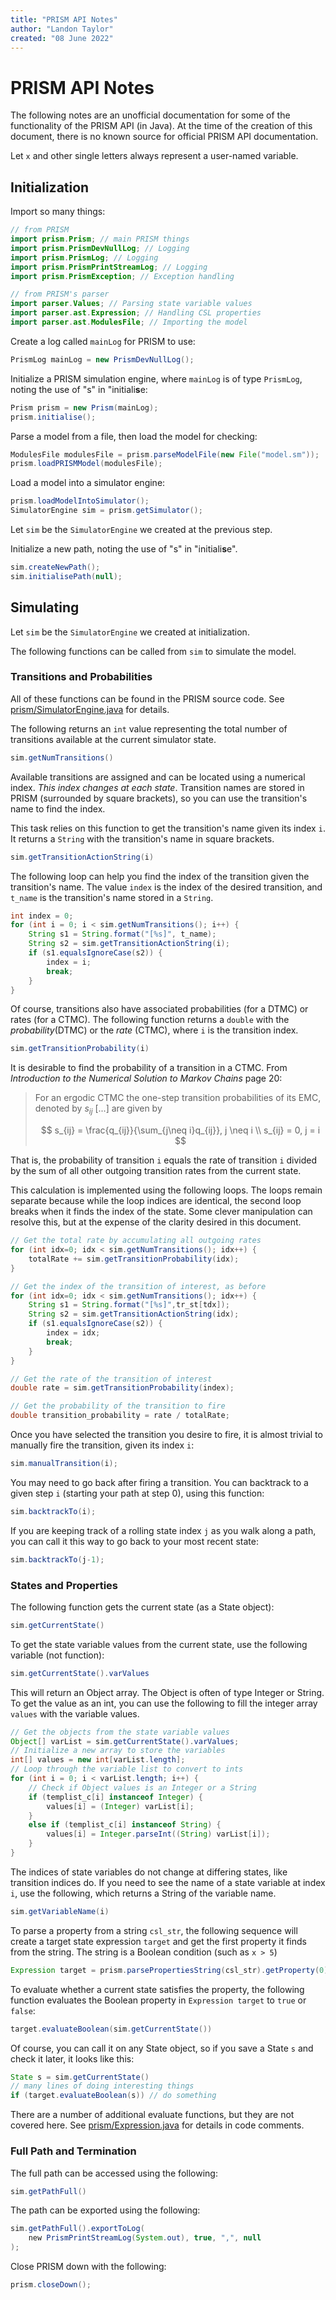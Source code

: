 ```yaml
---
title: "PRISM API Notes"
author: "Landon Taylor"
created: "08 June 2022"
---
```


# PRISM API Notes

The following notes are an unofficial documentation for some of the functionality of the PRISM API (in Java). At the time of the creation of this document, there is no known source for official PRISM API documentation.

Let `x` and other single letters always represent a user-named variable.

## Initialization

Import so many things:

```java
// from PRISM
import prism.Prism; // main PRISM things
import prism.PrismDevNullLog; // Logging
import prism.PrismLog; // Logging
import prism.PrismPrintStreamLog; // Logging
import prism.PrismException; // Exception handling

// from PRISM's parser
import parser.Values; // Parsing state variable values
import parser.ast.Expression; // Handling CSL properties
import parser.ast.ModulesFile; // Importing the model
```

Create a log called `mainLog` for PRISM to use:

```java
PrismLog mainLog = new PrismDevNullLog();
```

Initialize a PRISM simulation engine, where `mainLog` is of type `PrismLog`, noting the use of "s" in "initiali**s**e:

```java
Prism prism = new Prism(mainLog);
prism.initialise();
```

Parse a model from a file, then load the model for checking:

```java
ModulesFile modulesFile = prism.parseModelFile(new File("model.sm"));
prism.loadPRISMModel(modulesFile);
```

Load a model into a simulator engine:

```java
prism.loadModelIntoSimulator();
SimulatorEngine sim = prism.getSimulator();
```

Let `sim` be the `SimulatorEngine` we created at the previous step.

Initialize a new path, noting the use of "s" in "initiali**s**e".

```java
sim.createNewPath();
sim.initialisePath(null);
```

## Simulating

Let `sim` be the `SimulatorEngine` we created at initialization.

The following functions can be called from `sim` to simulate the model.

### Transitions and Probabilities

All of these functions can be found in the PRISM source code. See [prism/SimulatorEngine.java](https://github.com/prismmodelchecker/prism/blob/4fcd9756fe338f6f8cc1189a4e0c2ee2edb561bd/prism/src/simulator/SimulatorEngine.java#L1093) for details.

The following returns an `int` value representing the total number of transitions available at the current simulator state. 

```java
sim.getNumTransitions()
```

Available transitions are assigned and can be located using a numerical index. *This index changes at each state*. Transition names are stored in PRISM (surrounded by square brackets), so you can use the transition's name to find the index.

This task relies on this function to get the transition's name given its index `i`. It returns a `String` with the transition's name in square brackets.

```java
sim.getTransitionActionString(i)
```

The following loop can help you find the index of the transition given the transition's name. The value `index` is the index of the desired transition, and `t_name` is the transition's name stored in a `String`.

```java
int index = 0;
for (int i = 0; i < sim.getNumTransitions(); i++) {
    String s1 = String.format("[%s]", t_name);
    String s2 = sim.getTransitionActionString(i);
    if (s1.equalsIgnoreCase(s2)) {
        index = i;
        break;
    }
}
```

Of course, transitions also have associated probabilities (for a DTMC) or rates (for a CTMC). The following function returns a `double` with the *probability*(DTMC) or the *rate* (CTMC), where `i` is the transition index.

```java
sim.getTransitionProbability(i)
```

It is desirable to find the probability of a transition in a CTMC. From *Introduction to the Numerical Solution to Markov Chains* page 20:

> For an ergodic CTMC the one-step transition probabilities of its EMC, denoted by $s_{ij}$ [...] are given by
> 
> $$
> s_{ij} = \frac{q_{ij}}{\sum_{j\neq i}q_{ij}}, j \neq i \\
s_{ij} = 0, j = i
> $$

That is, the probability of transition `i` equals the rate of transition `i` divided by the sum of all other outgoing transition rates from the current state.

This calculation is implemented using the following loops. The loops remain separate because while the loop indices are identical, the second loop breaks when it finds the index of the state. Some clever manipulation can resolve this, but at the expense of the clarity desired in this document.

```java
// Get the total rate by accumulating all outgoing rates
for (int idx=0; idx < sim.getNumTransitions(); idx++) {
    totalRate += sim.getTransitionProbability(idx);
} 

// Get the index of the transition of interest, as before
for (int idx=0; idx < sim.getNumTransitions(); idx++) {
    String s1 = String.format("[%s]",tr_st[tdx]);
    String s2 = sim.getTransitionActionString(idx);
    if (s1.equalsIgnoreCase(s2)) {
        index = idx;
        break;
    }
}

// Get the rate of the transition of interest
double rate = sim.getTransitionProbability(index);

// Get the probability of the transition to fire
double transition_probability = rate / totalRate;
```

Once you have selected the transition you desire to fire, it is almost trivial to manually fire the transition, given its index `i`:

```java
sim.manualTransition(i);
```

You may need to go back after firing a transition. You can backtrack to a given step `i` (starting your path at step 0), using this function:

```java
sim.backtrackTo(i);
```

If you are keeping track of a rolling state index `j` as you walk along a path, you can call it this way to go back to your most recent state:

```java
sim.backtrackTo(j-1);
```

### States and Properties

The following function gets the current state (as a State object):

```java
sim.getCurrentState()
```

To get the state variable values from the current state, use the following variable (not function):

```java
sim.getCurrentState().varValues
```

This will return an Object array. The Object is often of type Integer or String. To get the value as an int, you can use the following to fill the integer array `values` with the variable values.

```java
// Get the objects from the state variable values
Object[] varList = sim.getCurrentState().varValues;
// Initialize a new array to store the variables
int[] values = new int[varList.length];
// Loop through the variable list to convert to ints
for (int i = 0; i < varList.length; i++) {
    // Check if Object values is an Integer or a String
    if (templist_c[i] instanceof Integer) {
        values[i] = (Integer) varList[i];
    }
    else if (templist_c[i] instanceof String) {
        values[i] = Integer.parseInt((String) varList[i]);
    }
}
```

The indices of state variables do not change at differing states, like transition indices do. If you need to see the name of a state variable at index `i`, use the following, which returns a String of the variable name.

```java
sim.getVariableName(i)
```

To parse a property from a string `csl_str`, the following sequence will create a target state expression `target` and get the first property it finds from the string. The string is a Boolean condition (such as `x > 5`)

```java
Expression target = prism.parsePropertiesString(csl_str).getProperty(0);
```

To evaluate whether a current state satisfies the property, the following function evaluates the Boolean property in `Expression target` to `true` or `false`:

```java
target.evaluateBoolean(sim.getCurrentState())
```

Of course, you can call it on any State object, so if you save a State `s` and check it later, it looks like this:

```java
State s = sim.getCurrentState()
// many lines of doing interesting things
if (target.evaluateBoolean(s)) // do something
```

There are a number of additional evaluate functions, but they are not covered here. See [prism/Expression.java](https://github.com/prismmodelchecker/prism/blob/master/prism/src/parser/ast/Expression.java) for details in code comments.

### Full Path and Termination

The full path can be accessed using the following:

```java
sim.getPathFull()
```

The path can be exported using the following:

```java
sim.getPathFull().exportToLog(
    new PrismPrintStreamLog(System.out), true, ",", null
);
```

Close PRISM down with the following:

```java
prism.closeDown();
```


